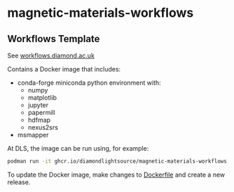 # magnetic-materials-workflows
## Workflows Template
See [workflows.diamond.ac.uk](workflows.diamond.ac.uk)

Contains a Docker image that includes:
* conda-forge miniconda python environment with:
  * numpy
  * matplotlib
  * jupyter
  * papermill
  * hdfmap
  * nexus2srs
* msmapper

At DLS, the image can be run using, for example:
```bash
podman run -it ghcr.io/diamondlightsource/magnetic-materials-workflows:0.2.0-rc1 /bin/bash
```

To update the Docker image, make changes to [Dockerfile](Dockerfile) and create a new release.